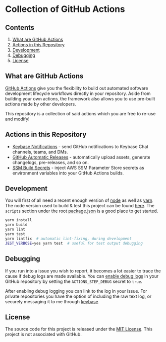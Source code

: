 # Collection of GitHub Actions

## Contents

1. [What are GitHub Actions](#what-are-github-actions)
1. [Actions in this Repository](#actions-in-this-repository)
1. [Development](#development)
1. [Debugging](#debugging)
1. [License](#license)

## What are GitHub Actions

[GitHub Actions](https://help.github.com/en/articles/about-github-actions) give you the flexibility to build out automated software development lifecycle workflows directly in your repository. Aside from building your own actions, the framework also allows you to use pre-built actions made by other developers.

This repository is a collection of said actions which you are free to re-use and modify!

## Actions in this Repository

- [Keybase Notifications](https://github.com/marketplace/actions/keybase-build-notifications) - send GitHub notifications to Keybase Chat channels, teams, and DMs.
- [GitHub Automatic Releases](https://github.com/marketplace/actions/automatic-releases) - automatically upload assets, generate changelogs, pre-releases, and so on.
- [SSM Build Secrets](https://github.com/marketplace/actions/aws-ssm-build-secrets-for-github-actions) - inject AWS SSM Parameter Store secrets as environment variables into your GitHub Actions builds.

## Development

You will first of all need a recent enough version of [node](https://nodejs.org) as well as [yarn](https://yarnpkg.com). The node version used to build & test this project can be found [here](/.nvmrc). The `scripts` section under the root [package.json](/package.json) is a good place to get started.


```bash
yarn install
yarn build
yarn lint
yarn test
yarn lintfix  # automatic lint-fixing, during development
JEST_VERBOSE=yes yarn test  # useful for test output debugging
```

## Debugging

If you run into a issue you wish to report, it becomes a lot easier to trace the cause if debug logs are made available. You can [enable debug logs](https://github.com/actions/toolkit/blob/master/docs/action-debugging.md) in your GitHub repository by setting the `ACTIONS_STEP_DEBUG` secret to `true`.

After enabling debug logging you can link to the log in your issue. For private repositories you have the option of including the raw text log, or securely messaging it to me through [keybase](https://keybase.io/marvinpinto).

## License

The source code for this project is released under the [MIT License](/LICENSE). This project is not associated with GitHub.
